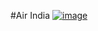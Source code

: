 #Air India
<a href="https://jyochedella.github.io/" > ![image](https://github.com/user-attachments/assets/94b6b386-4646-4119-9f85-99f6f24484f8)
</a>
